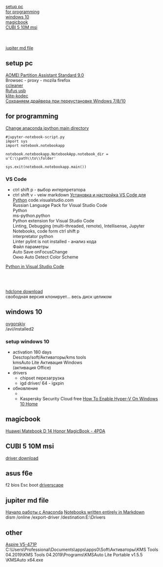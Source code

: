 [setup pc](#setup-pc)   
[for programming](#for-programming)  
[windows 10](#windows-10)   
[magicbook](#magicbook)   
[CUBI 5 10M msi](#CUBI-5-10M)   
[](#)   
[](#)   
[](#)   
[jupiter md file](#jupiter-md-file)   


## setup pc
[AOMEI Partition Assistant Standard 9.0](https://www.aomeitech.com/pa/standard.html)  
Browsec - proxy - mozila firefox    
[ccleaner](https://www.ccleaner.com/ru-ru/ccleaner/download/standard)  
[Rufus usb](https://rufus.ie/ru_RU.html)  
[klite-kodec](https://klite-kodec.ru/k-lite-codec-pack-dlya-windows-10/)  
[Сохраняем драйвера при переустановке Windows 7/8/10](https://zen.yandex.ru/media/supercomputer/sohraniaem-draivera-pri-pereustanovke-windows-7810-5b223bbc77d0e67f1fc559e9)   

## for programming
[Change anaconda ipython main directory](https://stackoverflow.com/questions/24117132/change-anaconda-ipython-main-directory)  
```
#jupyter-notebook-script.py
import sys
import notebook.notebookapp 

notebook.notebookapp.NotebookApp.notebook_dir = u'C:\\path\\to\\folder'

sys.exit(notebook.notebookapp.main())
```  
### VS Code
- ctrl shift p - выбор интерпретатора
- ctrl shift v - veiw markdown
[Установка и настройка VS Code для Python](https://www.youtube.com/watch?v=Re2KdeoRhXY)
code.visualstudio.com  
Russian Language Pack for Visual Studio Code  
Python  
ms-python.python  
Python extension for Visual Studio Code  
Linting, Debugging (multi-threaded, remote), Intellisense, Jupyter Notebooks, code form
ctrl shift p  
interpretator python  
Linter pylint is not installed - анализ кода  
Файл параметры   
Auto Save onFocusChange  
Окно Auto Detect Color Scheme  

[Python in Visual Studio Code](https://code.visualstudio.com/docs/languages/python)  
[]()  
[]()  
[]()  
[]()  

[hdclone download](https://www.miray.de/download/hdclone.html)  
свободная версия клонирует... весь диск целиком  

## windows 10
[ovgorskiy](https://ovgorskiy.ru/)  
/avi/installed2  
### setup windows 10
- activation 180 days  
  Desctop/soft/Aктиваторы/kms tools   
  kmsAuto Lite Активация Windows  
  (активация Office)  
- drivers  
  - chipset перезагрузка  
  - igd driver/ 64 - igxpin
- обновление  
  - []()  
  - Kaspersky Security Cloud free
[How To Enable Hyper-V On Windows 10 Home](https://www.itechtics.com/enable-hyper-v-windows-10-home/)  
[]()  

## magicbook
[Huawei Matebook D 14 Honor MagicBook - 4PDA](https://4pda.ru/forum/index.php?showtopic=919719&st=1840)  
[]()  

## CUBI 5 10M msi
[driver download](https://www.msi.com/Mini-PC/support/Cubi-5-10M#down-driver&Win10%2064)  
## asus f6e
f2 bios Esc boot
[driverscape](https://www.driverscape.com/manufacturers/asus/laptops-desktops/f6e/4793)  
[]()  

## 

## 

## jupiter md file  
[Начало работы с Anaconda](https://pythonru.com/baza-znanij/nachalo-raboty-s-anaconda)
[Notebooks written entirely in Markdown](https://jupyterbook.org/file-types/myst-notebooks.html)   
dism /online /export-driver /destination:E:\Drivers   
## other
[Aspire V5-471P](https://www.acer.com/ac/ru/RU/content/support-product/4583?b=1&pn=NX.M3UER.003)   
C:\Users\Professional\Documents\apps\apps0\Soft\Активаторы\KMS Tools 04.2019\KMS Tools 04.2019\Programs\KMSAuto Lite Portable v1.5.5
\KMSAuto x64.exe   
[]()   
[]()   
[]()   
[]()   
